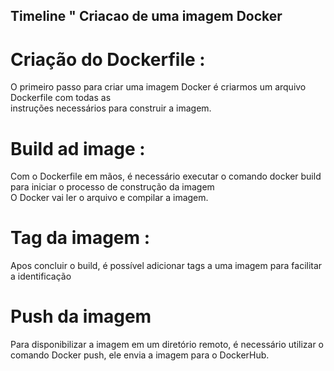 ## Timeline " Criacao de uma imagem Docker

# Criação do Dockerfile :    

O primeiro passo para criar uma imagem Docker é criarmos um arquivo Dockerfile com todas as <br>
instruções necessários para construir a imagem.

# Build ad image :

Com o Dockerfile em mãos, é necessário executar o comando docker build para iniciar o processo de construção da imagem <br>
O Docker vai ler o arquivo e compilar a imagem.

# Tag da imagem : 

Apos concluir o build, é possível adicionar tags a uma imagem para facilitar a identificação

# Push da imagem

Para disponibilizar a imagem em um diretório remoto, é necessário utilizar o comando Docker push, ele envia a imagem para o DockerHub.

